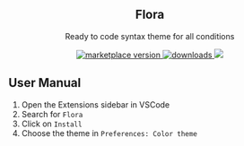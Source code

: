 <p align="center">
    <h2 align="center">Flora</h2>
</p>

<p align="center">Ready to code syntax theme for all conditions</p>

<p align="center">
  <a href="https://marketplace.visualstudio.com/items?itemName=merle.flora">
    <img alt="marketplace version" src="https://img.shields.io/vscode-marketplace/v/merle.flora.svg?maxAge=3600&style=for-the-badge&labelColor=151618&color=1d1e21">
  </a>
  <a href="https://marketplace.visualstudio.com/items?itemName=merle.flora">
    <img alt="downloads" src="https://img.shields.io/visual-studio-marketplace/d/merle.flora.svg?maxAge=3600&style=for-the-badge&labelColor=151618&color=1d1e21">
  </a>
  <img src="https://img.shields.io/badge/beta-f6c177?&style=for-the-badge&labelColor=151618" />
</p>

## User Manual

1. Open the Extensions sidebar in VSCode
1. Search for `Flora`
1. Click on `Install`
1. Choose the theme in `Preferences: Color theme`
